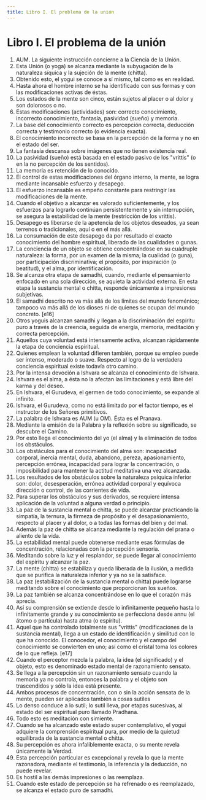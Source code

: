 ```yaml
---
title: Libro I. El problema de la unión 
---
```


# Libro I. El problema de la unión 

1. AUM. La siguiente instrucción concierne a la Ciencia de la Unión. <Af book="1" af="1"/>
2. Esta Unión (o yoga) se alcanza mediante la subyugación de la naturaleza síquica y la sujeción de la mente (chitta).  <Af book="1" af="2"/>
3. Obtenido esto, el yogui se conoce a sí mismo, tal como es en realidad.  <Af book="1" af="3"/>
4. Hasta ahora el hombre interno se ha identificado con sus formas y con las modificaciones activas de éstas.  <Af book="1" af="4"/>
5. Los estados de la mente son cinco, están sujetos al placer o al dolor y son dolorosos o no.  <Af book="1" af="5"/>
6. Estas modificaciones (actividades) son: correcto conocimiento, incorrecto conocimiento, fantasía, pasividad (sueño) y memoria.  <Af book="1" af="6"/>
7. La base del conocimiento correcto es percepción correcta, deducción correcta y testimonio correcto (o evidencia exacta).  <Af book="1" af="7"/>
8. El conocimiento incorrecto se basa en la percepción de la forma y no en el estado del ser.  <Af book="1" af="8"/>
9. La fantasía descansa sobre imágenes que no tienen existencia real.  <Af book="1" af="9"/>
10. La pasividad (sueño) está basada en el estado pasivo de los "vrittis" (o en la no percepción de los sentidos).  <Af book="1" af="10"/>
11. La memoria es retención de lo conocido.  <Af book="1" af="11"/>
12. El control de estas modificaciones del órgano interno, la mente, se logra mediante incansable esfuerzo y desapego. <Af book="1" af="12"/>
13. El esfuerzo incansable es empeño constante para restringir las modificaciones de la mente. <Af book="1" af="13"/>
14. Cuando el objetivo a alcanzar es valorado suficientemente, y los esfuerzos para lograrlo continúan persistentemente y sin interrupción, se asegura la estabilidad de la mente (restricción de los vrittis). <Af book="1" af="14"/>
15. Desapego es liberarse de la apetencia de los objetos deseados, ya sean terrenos o tradicionales, aquí o en el más allá. <Af book="1" af="15"/>
16. La consumación de este desapego da por resultado el exacto conocimiento del hombre espiritual, liberado de las cualidades o gunas. <Af book="1" af="16"/>
17. La conciencia de un objeto se obtiene concentrándose en su cuádruple naturaleza: la forma, por un examen de la misma; la cualidad (o guna), por participación discriminativa; el propósito, por inspiración (o beatitud), y el alma, por identificación. <Af book="1" af="17"/>
18. Se alcanza otra etapa de samadhi, cuando, mediante el pensamiento enfocado en una sola dirección, se aquieta la actividad externa. En esta etapa la sustancia mental o chitta, responde únicamente a impresiones subjetivas. <Af book="1" af="18"/>
19. El samadhi descrito no va más allá de los límites del mundo fenoménico; tampoco va más allá de los dioses ni de quienes se ocupan del mundo concreto. <Af book="1" af="19"/> [e16]
20. Otros yoguis alcanzan samadhi y llegan a la discriminación del espíritu puro a través de la creencia, seguida de energía, memoria, meditación y correcta percepción. <Af book="1" af="20"/>
21. Aquellos cuya voluntad está intensamente activa, alcanzan rápidamente la etapa de conciencia espiritual. <Af book="1" af="21"/>
22. Quienes emplean la voluntad difieren también, porque su empleo puede ser intenso, moderado o suave. Respecto al logro de la verdadera conciencia espiritual existe todavía otro camino. <Af book="1" af="22"/>
23. Por la intensa devoción a Ishvara se alcanza el conocimiento de Ishvara. <Af book="1" af="23"/>
24. Ishvara es el alma, a ésta no la afectan las limitaciones y está libre del karma y del deseo. <Af book="1" af="24"/>
25. En Ishvara, el Gurudeva, el germen de todo conocimiento, se expande al infinito. <Af book="1" af="25"/>
26. Ishvara, el Gurudeva, como no está limitado por el factor tiempo, es el instructor de los Señores primitivos. <Af book="1" af="26"/>
27. La palabra de Ishvara es AUM (u OM). Ésta es el Pranava. <Af book="1" af="27"/>
28. Mediante la emisión de la Palabra y la reflexión sobre su significado, se descubre el Camino. <Af book="1" af="28"/>
29. Por esto llega el conocimiento del yo (el alma) y la eliminación de todos los obstáculos. <Af book="1" af="29"/>
30. Los obstáculos para el conocimiento del alma son: incapacidad corporal, inercia mental, duda, abandono, pereza, apasionamiento, percepción errónea, incapacidad para lograr la concentración, o imposibilidad para mantener la actitud meditativa una vez alcanzada. <Af book="1" af="30"/>
31. Los resultados de los obstáculos sobre la naturaleza psíquica inferior son: dolor, desesperación, errónea actividad corporal y equívoca dirección o control, de las corrientes de vida. <Af book="1" af="31"/>
32. Para superar los obstáculos y sus derivados, se requiere intensa aplicación de la voluntad a alguna verdad o principio. <Af book="1" af="32"/>
33. La paz de la sustancia mental o chitta, se puede alcanzar practicando la simpatía, la ternura, la firmeza de propósito y el desapasionamiento, respecto al placer y al dolor, o a todas las formas del bien y del mal. <Af book="1" af="33"/>
34. Además la paz de chitta se alcanza mediante la regulación del prana o aliento de la vida. <Af book="1" af="34"/>
35. La estabilidad mental puede obtenerse mediante esas fórmulas de concentración, relacionadas con la percepción sensoria. <Af book="1" af="35"/>
36. Meditando sobre la luz y el resplandor, se puede llegar al conocimiento del espíritu y alcanzar la paz. <Af book="1" af="36"/>
37. La mente (chitta) se estabiliza y queda liberada de la ilusión, a medida que se purifica la naturaleza inferior y ya no se la satisface. <Af book="1" af="37"/>
38. La paz (estabilización de la sustancia mental o chitta) puede lograrse meditando sobre el conocimiento que proporcionan los sueños. <Af book="1" af="38"/>
39. La paz también se alcanza concentrándose en lo que el corazón más aprecia. <Af book="1" af="39"/>
40. Así su comprensión se extiende desde lo infinitamente pequeño hasta lo infinitamente grande y su conocimiento se perfecciona desde annu (el átomo o partícula) hasta atma (o espíritu). <Af book="1" af="40"/>
41. Aquel que ha controlado totalmente sus "vrittis" (modificaciones de la sustancia mental), llega a un estado de identificación y similitud con lo que ha conocido. El conocedor, el conocimiento y el campo del conocimiento se convierten en uno; así como el cristal toma los colores de lo que refleja. [e17] <Af book="1" af="41"/>
42. Cuando el perceptor mezcla la palabra, la idea (el significado) y el objeto, esto es denominado estado mental de razonamiento sensato. <Af book="1" af="42"/>
43. Se llega a la percepción sin un razonamiento sensato cuando la memoria ya no controla, entonces la palabra y el objeto son trascendidos y sólo la idea está presente. <Af book="1" af="43"/>
44. Ambos procesos de concentración, con o sin la acción sensata de la mente, pueden ser aplicados también a cosas sutiles <Af book="1" af="44"/>
45. Lo denso conduce a lo sutil; lo sutil lleva, por etapas sucesivas, al estado del ser espiritual puro llamado Pradhana. <Af book="1" af="45"/>
46. Todo esto es meditación con simiente. <Af book="1" af="46"/>
47. Cuando se ha alcanzado este estado super contemplativo, el yogui adquiere la comprensión espiritual pura, por medio de la quietud equilibrada de la sustancia mental o chitta. <Af book="1" af="47"/>
48. Su percepción es ahora infaliblemente exacta, o su mente revela únicamente la Verdad. <Af book="1" af="48"/>
49. Esta percepción particular es excepcional y revela lo que la mente razonadora, mediante el testimonio, la inferencia y la deducción, no puede revelar. <Af book="1" af="49"/>
50. Es hostil a las demás impresiones o las reemplaza. <Af book="1" af="50"/>
51. Cuando este estado de percepción se ha refrenado o es reemplazado, se alcanza el estado puro de samadhi. <Af book="1" af="51"/>
